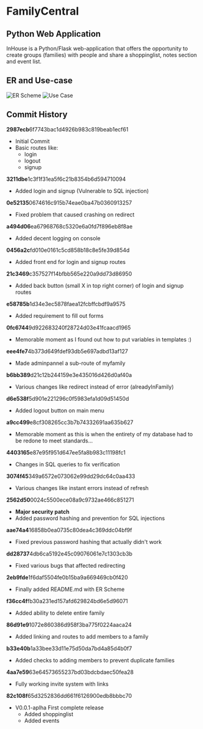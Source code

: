 # FamilyCentral
Python Web Application
---

InHouse is a Python/Flask web-application that offers the opportunity to create groups (families) with people and share a shoppinglist, notes section and event list.

## ER and Use-case
![ER Scheme](https://i.postimg.cc/qM2LhHk3/ERWebApp.png)
![Use Case](https://i.postimg.cc/5NcM0yff/UseCase.png)

## Commit History
**2987ecb**6f7743bac1d4926b983c819beab1ecf61
- Initial Commit
- Basic routes like:
	- login
	- logout
	- signup

**3211dbe**1c3f1f31ea5f6c21b8354b6d594710094
- Added login and signup (Vulnerable to SQL injection)

**0e52135**0674616c915b74eae0ba47b0360913257
- Fixed problem that caused crashing on redirect

**a494d06**ea67968768c5320e6a0fd7f896eb8f8ae
- Added decent logging on console

**0456a2c**fd010e0161c5cd858b18c8e5fe39d854d
- Added front end for login and signup routes

**21c3469**c357527f14bfbb565e220a9dd73d86950
- Added back button (small X in top right corner) of login and signup routes

**e58785b**1d34e3ec5878faea12fcbffcbdf9a9575
- Added requirement to fill out forms

**0fc6744**9d922683240f28724d03e41fcaacd1965
- Memorable moment as I found out how to put variables in templates :)

**eee4fe7**4b373d649fdef93db5e697adbd13af127
- Made adminpannel a sub-route of myfamily

**b6bb389**d21c12b244159e3e435016d426d0af40a
- Various changes like redirect instead of error (alreadyInFamily)

**d6e538f**5d901e221296c0f5983efa1d09d51450d
- Added logout button on main menu

**a9cc499**e8cf308265cc3b7b74332691aa635b627
- Memorable moment as this is when the entirety of my database had to be redone to meet standards...

**4403165**e87e95f951d647ee5fa8b983c11198fc1
- Changes in SQL queries to fix verification

**3074f45**349a6572e073062e99dd29dc64c0aa433
- Various changes like instant errors instead of refresh

**2562d50**0024c5500ece08a9c9732ae466c851271
- **Major security patch**
- Added password hashing and prevention for SQL injections 

**aae74a4**16858b0ea0735c80dea4c369ddc04bf9f
- Fixed previous password hashing that actually didn't work

**dd28737**4db6ca5192e45c09076061e7c1303cb3b
- Fixed various bugs that affected redirecting

**2eb9fde**1f6daf5504fe0b15ba9a669469cb0f420
- Finally added README.md with ER Scheme

**f36cc4f**fb30a231ed157afd629824bd6e5d96071
- Added ability to delete entire family

**86d91e9**1072e860386d958f3ba775f0224aaca24
- Added linking and routes to add members to a family

**b33e40b**1a33bee33d11e75d50da7bd4a85d4b0f7
- Added checks to adding members to prevent duplicate families

**4aa7e59**63e64573655237bd03bdcbdaec50fea28
- Fully working invite system with links

**82c108f**65d3252836dd661f6126900edb8bbbc70
- V0.0.1-aplha First complete release
	- Added shoppinglist
	- Added events
